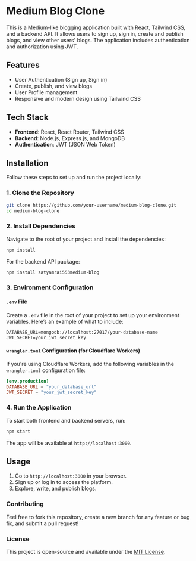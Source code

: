 
# Medium Blog Clone

This is a Medium-like blogging application built with React, Tailwind CSS, and a backend API. It allows users to sign up, sign in, create and publish blogs, and view other users' blogs. The application includes authentication and authorization using JWT.

## Features

- User Authentication (Sign up, Sign in)
- Create, publish, and view blogs
- User Profile management
- Responsive and modern design using Tailwind CSS

## Tech Stack

- **Frontend**: React, React Router, Tailwind CSS
- **Backend**: Node.js, Express.js, and MongoDB
- **Authentication**: JWT (JSON Web Token)

## Installation

Follow these steps to set up and run the project locally:

### 1. Clone the Repository

```bash
git clone https://github.com/your-username/medium-blog-clone.git
cd medium-blog-clone
```

### 2. Install Dependencies

Navigate to the root of your project and install the dependencies:

```bash
npm install
```

For the backend API package:

```bash
npm install satyamrai553medium-blog
```

### 3. Environment Configuration

#### `.env` File

Create a `.env` file in the root of your project to set up your environment variables. Here’s an example of what to include:

```env
DATABASE_URL=mongodb://localhost:27017/your-database-name
JWT_SECRET=your_jwt_secret_key
```

#### `wrangler.toml` Configuration (for Cloudflare Workers)

If you're using Cloudflare Workers, add the following variables in the `wrangler.toml` configuration file:

```toml
[env.production]
DATABASE_URL = "your_database_url"
JWT_SECRET = "your_jwt_secret_key"
```

### 4. Run the Application

To start both frontend and backend servers, run:

```bash
npm start
```

The app will be available at `http://localhost:3000`.

## Usage

1. Go to `http://localhost:3000` in your browser.
2. Sign up or log in to access the platform.
3. Explore, write, and publish blogs.

### Contributing

Feel free to fork this repository, create a new branch for any feature or bug fix, and submit a pull request!

### License

This project is open-source and available under the [MIT License](LICENSE).
